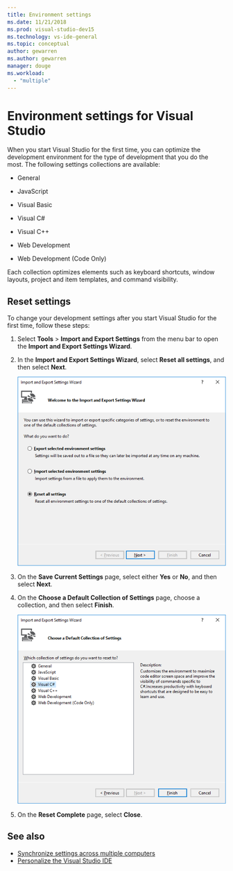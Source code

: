 ```yaml
---
title: Environment settings
ms.date: 11/21/2018
ms.prod: visual-studio-dev15
ms.technology: vs-ide-general
ms.topic: conceptual
author: gewarren
ms.author: gewarren
manager: douge
ms.workload:
  - "multiple"
---
```

# Environment settings for Visual Studio

When you start Visual Studio for the first time, you can optimize the development environment for the type of development that you do the most. The following settings collections are available:

- General

- JavaScript

- Visual Basic

- Visual C#

- Visual C++

- Web Development

- Web Development (Code Only)

Each collection optimizes elements such as keyboard shortcuts, window layouts, project and item templates, and command visibility.

## Reset settings

To change your development settings after you start Visual Studio for the first time, follow these steps:

1. Select **Tools** > **Import and Export Settings** from the menu bar to open the **Import and Export Settings Wizard**.

1. In the **Import and Export Settings Wizard**, select **Reset all settings**, and then select **Next**.

   ![Import and Export Settings Wizard in Visual Studio](media/reset-all-settings.png)

1. On the **Save Current Settings** page, select either **Yes** or **No**, and then select **Next**.

1. On the **Choose a Default Collection of Settings** page, choose a collection, and then select **Finish**.

   ![Settings collections in Visual Studio](media/settings-collections.png)

1. On the **Reset Complete** page, select **Close**.

## See also

- [Synchronize settings across multiple computers](synchronized-settings-in-visual-studio.md)
- [Personalize the Visual Studio IDE](personalizing-the-visual-studio-ide.md)